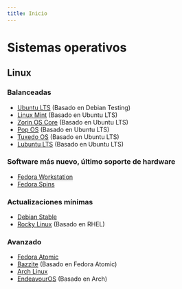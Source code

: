 ```yaml
---
title: Inicio
---
```


# Sistemas operativos

## Linux

### Balanceadas

- [Ubuntu LTS](https://ubuntu.com/desktop) (Basado en Debian Testing)
- [Linux Mint](https://linuxmint.com/) (Basado en Ubuntu LTS)
- [Zorin OS Core](https://zorin.com/os/) (Basado en Ubuntu LTS)
- [Pop OS](https://pop.system76.com/) (Basado en Ubuntu LTS)
- [Tuxedo OS](https://www.tuxedocomputers.com/en/TUXEDO-OS_1.tuxedo) (Basado en Ubuntu LTS)
- [Lubuntu LTS](https://lubuntu.me/) (Basado en Ubuntu LTS)

### Software más nuevo, último soporte de hardware

- [Fedora Workstation](https://fedoraproject.org/workstation/)
- [Fedora Spins](https://fedoraproject.org/spins/)

### Actualizaciones mínimas

- [Debian Stable](https://debian.org/)
- [Rocky Linux](https://rockylinux.org/) (Basado en RHEL)

### Avanzado

- [Fedora Atomic](https://fedoraproject.org/atomic-desktops/)
- [Bazzite](https://bazzite.gg/) (Basado en Fedora Atomic)
- [Arch Linux](https://archlinux.org/)
- [EndeavourOS](https://endeavouros.com/) (Basado en Arch)
